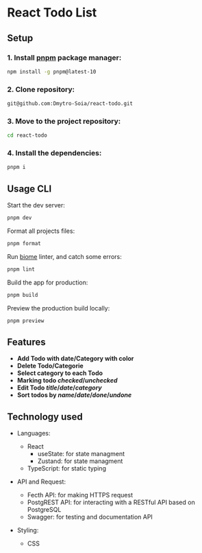 # React Todo List

## Setup

### 1. Install [pnpm](https://pnpm.io/installation#using-npm) package manager:

```bash
npm install -g pnpm@latest-10
```

### 2. Clone repository:

```bash
git@github.com:Dmytro-Soia/react-todo.git
```

### 3. Move to the project repository:

```bash
cd react-todo
```

### 4. Install the dependencies:

```bash
pnpm i
```

## Usage CLI

Start the dev server:

```bash
pnpm dev
```

Format all projects files:

```bash
pnpm format
```

Run [biome](https://biomejs.dev/) linter, and catch
some errors:

```bash
pnpm lint
```

Build the app for production:

```bash
pnpm build
```

Preview the production build locally:

```bash
pnpm preview
```

## Features

- **Add Todo with date/Category with color**
- **Delete Todo/Categorie**
- **Select category to each Todo**
- **Marking todo _checked_/_unchecked_**
- **Edit Todo _title_/_date_/_category_**
- **Sort todos by _name_/_date_/_done_/_undone_**

## Technology used

- Languages:

  - React
    - useState: for state managment
    - Zustand: for state managment
  - TypeScript: for static typing

- API and Request:

  - Fecth API: for making HTTPS request
  - PostgREST API: for interacting with a RESTful API based on PostgreSQL
  - Swagger: for testing and documentation API

- Styling:
  - CSS
